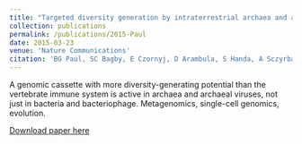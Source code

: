 ```yaml
---
title: "Targeted diversity generation by intraterrestrial archaea and archaeal viruses"
collection: publications
permalink: /publications/2015-Paul
date: 2015-03-23
venue: 'Nature Communications'
citation: 'BG Paul, SC Bagby, E Czornyj, D Arambula, S Handa, A Sczyrba, P Ghosh, JF Miller, and DL Valentine (2015). &quot;Targeted diversity generation by intraterrestrial archaea and archaeal viruses.&quot; <i>Nature Comm</i> 6:6585. DOI: 10.1038/ncomms7585.'
---
```

A genomic cassette with more diversity-generating potential than the vertebrate immune system is active in archaea and archaeal viruses, not just in bacteria and bacteriophage.  Metagenomics, single-cell genomics, evolution.

[Download paper here](http://www.nature.com/articles/ncomms7585)
